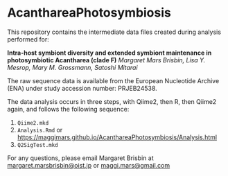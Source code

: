 # AcanthareaPhotosymbiosis

This repository contains the intermediate data files created during analysis performed for: 
<p align="center">
  
**Intra-host symbiont diversity and extended symbiont maintenance in photosymbiotic Acantharea (clade F)**
*Margaret Mars Brisbin, Lisa Y. Mesrop, Mary M. Grossmann, Satoshi Mitarai*

</p>
The raw sequence data is available from the European Nucleotide Archive (ENA) under study accession number: PRJEB24538.

The data analysis occurs in three steps, with Qiime2, then R, then Qiime2 again, and follows the following sequence: 

1. `Qiime2.mkd`
2. `Analysis.Rmd` or https://maggimars.github.io/AcanthareaPhotosymbiosis/Analysis.html
3. `Q2SigTest.mkd`

For any questions, please email Margaret Brisbin at margaret.marsbrisbin@oist.jp or maggi.mars@gmail.com
